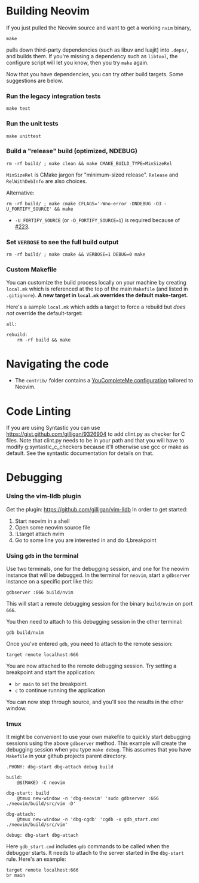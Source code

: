 # Building Neovim

If you just pulled the Neovim source and want to get a working `nvim` binary,

    make

pulls down third-party dependencies (such as libuv and luajit) into `.deps/`, and builds them. If you're missing a dependency such as `libtool`, the configure script will let you know, then you try `make` again.  

Now that you have dependencies, you can try other build targets. Some suggestions are below.

### Run the legacy integration tests

    make test

### Run the unit tests

    make unittest

### Build a "release" build (optimized, NDEBUG)

    rm -rf build/ ; make clean && make CMAKE_BUILD_TYPE=MinSizeRel

`MinSizeRel` is CMake jargon for "minimum-sized release".  `Release` and `RelWithDebInfo` are also choices.

Alternative:

    rm -rf build/ ; make cmake CFLAGS='-Wno-error -DNDEBUG -O3 -U_FORTIFY_SOURCE' && make

- `-U_FORTIFY_SOURCE` (or `-D_FORTIFY_SOURCE=1`) is required because of [#223](https://github.com/neovim/neovim/issues/223).

### Set `VERBOSE` to see the full build output

    rm -rf build/ ; make cmake && VERBOSE=1 DEBUG=0 make

### Custom Makefile 
You can customize the build process locally on your machine by creating `local.mk` which is referenced at the top of the main `Makefile` (and listed in `.gitignore`). **A new target in `local.mk` overrides the default make-target.**

Here's a sample `local.mk` which adds a target to force a rebuild but *does not* override the default-target:
```make
all:

rebuild:
	rm -rf build && make
```

# Navigating the code

- The `contrib/` folder contains a [YouCompleteMe configuration](https://github.com/neovim/neovim/tree/master/contrib/YouCompleteMe) tailored to Neovim.

# Code Linting
If you are using Syntastic you can use https://gist.github.com/gilligan/9326904 to add clint.py as checker
for C files. Note that clint.py needs to be in your path and that you will have to modify g:syntastic_c_checkers because it'll otherwise use gcc or make as default. See the syntastic documentation for details on that.

# Debugging

### Using the vim-lldb plugin
Get the plugin: https://github.com/gilligan/vim-lldb
In order to get started:
  1. Start neovim in a shell
  2. Open some neovim source file
  3. :Ltarget attach nvim
  4. Go to some line you are interested in and do :Lbreakpoint

### Using `gdb` in the terminal
Use two terminals, one for the debugging session, and one for the neovim instance that will be debugged.
In the terminal for `neovim`, start a `gdbserver` instance on a specific port like this:

    gdbserver :666 build/nvim

This will start a remote debugging session for the binary `build/nvim` on port `666`.

You then need to attach to this debugging session in the other terminal:

    gdb build/nvim

Once you've entered `gdb`, you need to attach to the remote session:

    target remote localhost:666

You are now attached to the remote debugging session. 
Try setting a breakpoint and start the application:

- `br main` to set the breakpoint.
- `c` to continue running the application

You can now step through source, and you'll see the results in the other window.

### tmux
It might be convenient to use your own makefile to quickly start debugging sessions using the above `gdbserver` method. This example will create the debugging session when you type `make debug`.
This assumes that you have `Makefile` in your github projects parent directory.

```
.PHONY: dbg-start dbg-attach debug build

build:
	@$(MAKE) -C neovim

dbg-start: build
	@tmux new-window -n 'dbg-neovim' 'sudo gdbserver :666 ./neovim/build/src/vim -D'

dbg-attach:
	@tmux new-window -n 'dbg-cgdb' 'cgdb -x gdb_start.cmd ./neovim/build/src/vim'

debug: dbg-start dbg-attach
```

Here `gdb_start.cmd` includes `gdb` commands to be called when the debugger starts. It needs to attach to the server started in the `dbg-start` rule. Here's an example:

```
target remote localhost:666
br main
```

